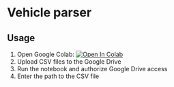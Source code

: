 # Vehicle parser

## Usage

1. Open Google Colab: [![Open In Colab](https://colab.research.google.com/assets/colab-badge.svg)](https://colab.research.google.com/github/skabbit/vehicle_parser/blob/main/Vehicle_detector.ipynb)
2. Upload CSV files to the Google Drive
3. Run the notebook and authorize Google Drive access
4. Enter the path to the CSV file